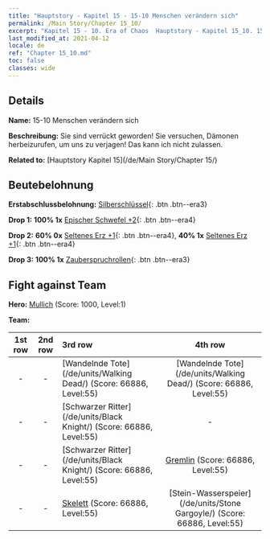 ```yaml
---
title: "Hauptstory - Kapitel 15 - 15-10 Menschen verändern sich"
permalink: /Main Story/Chapter 15_10/
excerpt: "Kapitel 15 - 10. Era of Chaos  Hauptstory - Kapitel 15_10. 15-10 Menschen verändern sich"
last_modified_at: 2021-04-12
locale: de
ref: "Chapter 15_10.md"
toc: false
classes: wide
---
```


## Details

 **Name:** 15-10 Menschen verändern sich

 **Beschreibung:** Sie sind verrückt geworden! Sie versuchen, Dämonen herbeizurufen, um uns zu verjagen! Das kann ich nicht zulassen.

 **Related to:** [Hauptstory Kapitel 15](/de/Main Story/Chapter 15/)

## Beutebelohnung

 **Erstabschlussbelohnung:** [Silberschlüssel](/de/Items/con_693/){: .btn .btn--era3}

 **Drop 1:** **100% 1x** [Epischer Schwefel +2](/de/Items/mat_50/){: .btn .btn--era4}

 **Drop 2:** **60% 0x** [Seltenes Erz +1](/de/Items/mat_40/){: .btn .btn--era4}, **40% 1x** [Seltenes Erz +1](/de/Items/mat_40/){: .btn .btn--era4}

 **Drop 3:** **100% 1x** [Zauberspruchrollen](/de/Items/con_694/){: .btn .btn--era3}


## Fight against Team
 **Hero:** [Mullich](/de/heroes/Mullich/) (Score: 1000, Level:1)

 **Team:**


  | 1st row | 2nd row | 3rd row | 4th row |
  |:----:|:----:|:----|:----:|
  | - | - | [Wandelnde Tote](/de/units/Walking Dead/) (Score: 66886, Level:55)  | [Wandelnde Tote](/de/units/Walking Dead/) (Score: 66886, Level:55)  |
  | - | - | [Schwarzer Ritter](/de/units/Black Knight/) (Score: 66886, Level:55)  | - |
  | - | - | [Schwarzer Ritter](/de/units/Black Knight/) (Score: 66886, Level:55)  | [Gremlin](/de/units/Gremlin/) (Score: 66886, Level:55)  |
  | - | - | [Skelett](/de/units/Skeleton/) (Score: 66886, Level:55)  | [Stein-Wasserspeier](/de/units/Stone Gargoyle/) (Score: 66886, Level:55)  |


